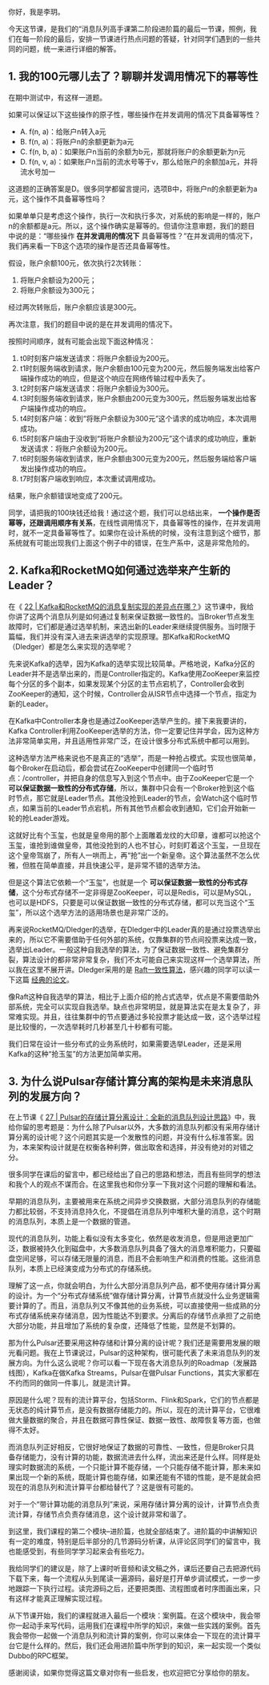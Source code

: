 你好，我是李玥。

今天这节课，是我们的“消息队列高手课第二阶段进阶篇的最后一节课，照例，我们在每一阶段的最后，安排一节课进行热点问题的答疑，针对同学们遇到的一些共同的问题，统一来进行详细的解答。

## 1\. 我的100元哪儿去了？聊聊并发调用情况下的幂等性

在期中测试中，有这样一道题。

如果可以保证以下这些操作的原子性，哪些操作在并发调用的情况下具备幂等性？

- A. f(n, a)：给账户n转入a元
- B. f(n, a)：将账户n的余额更新为a元
- C. f(n, b, a)：如果账户n当前的余额为b元，那就将账户的余额更新为n元
- D. f(n, v, a)：如果账户n当前的流水号等于v，那么给账户的余额加a元，并将流水号加一

这道题的正确答案是D。很多同学都留言提问，选项B中，将账户n的余额更新为a元，这个操作不具备幂等性吗？

如果单单只是考虑这个操作，执行一次和执行多次，对系统的影响是一样的，账户n的余额都是a元。所以，这个操作确实是幂等的。但请你注意审题，我们的题目中说的是：“哪些操作 **在并发调用的情况下** 具备幂等性？”在并发调用的情况下，我们再来看一下B这个选项的操作是否还具备幂等性。

假设，账户余额100元，依次执行2次转账：

1. 将账户余额设为200元；
2. 将账户余额设为300元；

经过两次转账后，账户余额应该是300元。

再次注意，我们的题目中说的是在并发调用的情况下。

按照时间顺序，就有可能会出现下面这种情况：

1. t0时刻客户端发送请求：将账户余额设为200元。
2. t1时刻服务端收到请求，账户余额由100元变为200元，然后服务端发出给客户端操作成功的响应，但是这个响应在网络传输过程中丢失了。
3. t2时刻客户端发送请求：将账户余额设为300元。
4. t3时刻服务端收到请求，账户余额由200元变为300元，然后服务端发出给客户端操作成功的响应。
5. t4时刻客户端：收到“将账户余额设为300元”这个请求的成功响应，本次调用成功。
6. t5时刻客户端由于没收到“将账户余额设为200元”这个请求的成功响应，重新发送请求：将账户余额设为200元。
7. t6时刻服务端收到请求，账户余额由300元变为200元，然后服务端给客户端发出操作成功的响应。
8. t7时刻客户端收到响应，本次重试调用成功。

结果，账户余额错误地变成了200元。

同学，请把我的100块钱还给我！通过这个题，我们可以总结出来， **一个操作是否幂等，还跟调用顺序有关系**，在线性调用情况下，具备幂等性的操作，在并发调用时，就不一定具备幂等性了。如果你在设计系统的时候，没有注意到这个细节，那系统就有可能出现我们上面这个例子中的错误，在生产系中，这是非常危险的。

## 2\. Kafka和RocketMQ如何通过选举来产生新的Leader？

在《 [22 \| Kafka和RocketMQ的消息复制实现的差异点在哪？](https://time.geekbang.org/column/article/136030)》这节课中，我给你讲了这两个消息队列是如何通过复制来保证数据一致性的。当Broker节点发生故障时，它们都是通过选举机制，来选出新的Leader来继续提供服务。当时限于篇幅，我们并没有深入进去来讲选举的实现原理。那Kafka和RocketMQ（Dledger）都是怎么来实现的选举呢？

先来说Kafka的选举，因为Kafka的选举实现比较简单。严格地说，Kafka分区的Leader并不是选举出来的，而是Controller指定的。Kafka使用ZooKeeper来监控每个分区的多个副本，如果发现某个分区的主节点宕机了，Controller会收到ZooKeeper的通知，这个时候，Controller会从ISR节点中选择一个节点，指定为新的Leader。

在Kafka中Controller本身也是通过ZooKeeper选举产生的。接下来我要讲的，Kafka Controller利用ZooKeeper选举的方法，你一定要记住并学会，因为这种方法非常简单实用，并且适用性非常广泛，在设计很多分布式系统中都可以用到。

这种选举方法严格来说也不是真正的“选举”，而是一种抢占模式。实现也很简单，每个Broker在启动后，都会尝试在ZooKeeper中创建同一个临时节点：/controller，并把自身的信息写入到这个节点中。由于ZooKeeper它是一个 **可以保证数据一致性的分布式存储**，所以，集群中只会有一个Broker抢到这个临时节点，那它就是Leader节点。其他没抢到Leader的节点，会Watch这个临时节点，如果当前的Leader节点宕机，所有其他节点都会收到通知，它们会开始新一轮的抢Leader游戏。

这就好比有个玉玺，也就是皇帝用的那个上面雕着龙纹的大印章，谁都可以抢这个玉玺，谁抢到谁做皇帝，其他没抢到的人也不甘心，时刻盯着这个玉玺，一旦现在这个皇帝驾崩了，所有人一哄而上，再“抢”出一个新皇帝。这个算法虽然不怎么优雅，但胜在简单直接，并且快速公平，是非常不错的选举方法。

但是这个算法它依赖一个“玉玺”，也就是一个 **可以保证数据一致性的分布式存储**，这个分布式存储不一定非得是ZooKeeper，可以是Redis，可以是MySQL，也可以是HDFS，只要是可以保证数据一致性的分布式存储，都可以充当这个“玉玺”，所以这个选举方法的适用场景也是非常广泛的。

再来说RocketMQ/Dledger的选举，在Dledger中的Leader真的是通过投票选举出来的，所以它不需要借助于任何外部的系统，仅靠集群的节点间投票来达成一致，选举出Leader。一般这种自我选举的算法，为了保证数据一致性、避免集群分裂，算法设计的都非常非常复杂，我们不太可能自己来实现这样一个选举算法，所以我在这里不展开讲。Dledger采用的是 [Raft一致性算法](https://raft.github.io)，感兴趣的同学可以读一下这篇 [经典的论文](https://raft.github.io/raft.pdf)。

像Raft这种自我选举的算法，相比于上面介绍的抢占式选举，优点是不需要借助外部系统，完全可以实现自我选举。缺点也非常明显，就是算法实在是太复杂了，非常难实现。并且，往往集群中的节点要通过多轮投票才能达成一致，这个选举过程是比较慢的，一次选举耗时几秒甚至几十秒都有可能。

我们日常在设计一些分布式的业务系统时，如果需要选举Leader，还是采用Kafka的这种“抢玉玺”的方法更加简单实用。

## 3\. 为什么说Pulsar存储计算分离的架构是未来消息队列的发展方向？

在上节课《 [27 \| Pulsar的存储计算分离设计：全新的消息队列设计思路](https://time.geekbang.org/column/article/140913)》中，我给你留的思考题是：为什么除了Pulsar以外，大多数的消息队列都没有采用存储计算分离的设计呢？这个问题其实是一个发散性的问题，并没有什么标准答案。因为，本来架构设计就是在权衡各种利弊，做出取舍和选择，并没有绝对的对错之分。

很多同学在课后的留言中，都已经给出了自己的思路和想法，而且有些同学的想法和我个人的观点不谋而合。在这里我也和你分享一下我对这个问题的理解和看法。

早期的消息队列，主要被用来在系统之间异步交换数据，大部分消息队列的存储能力都比较弱，不支持消息持久化，不提倡在消息队列中堆积大量的消息，这个时期的消息队列，本质上是一个数据的管道。

现代的消息队列，功能上看似没有太多变化，依然是收发消息，但是用途更加广泛，数据被持久化到磁盘中，大多数消息队列具备了强大的消息堆积能力，只要磁盘空间足够，可以存储无限量的消息，而且不会影响生产和消费的性能。这些消息队列，本质上已经演变成为分布式的存储系统。

理解了这一点，你就会明白，为什么大部分消息队列产品，都不使用存储计算分离的设计。为一个“分布式存储系统”做存储计算分离，计算节点就没什么业务逻辑需要计算的了。而且，消息队列又不像其他的业务系统，可以直接使用一些成熟的分布式存储系统来存储消息，因为性能达不到要求。分离后的存储节点承担了之前绝大部分功能，并且增加了系统的复杂度，还降低了性能，显然是不划算的。

那为什么Pulsar还要采用这种存储和计算分离的设计呢？我们还是需要用发展的眼光看问题。我在上节课说过，Pulsar的这种架构，很可能代表了未来消息队列的发展方向。为什么这么说呢？你可以看一下现在各大消息队列的Roadmap（发展路线图），Kafka在做Kafka Streams，Pulsar在做Pulsar Functions，其实大家都在不约而同的做同一件事儿，就是流计算。

原因是什么呢？现有的流计算平台，包括Storm、Flink和Spark，它们的节点都是无状态的纯计算节点，是没有数据存储能力的。所以，现在的流计算平台，它很难做大量数据的聚合，并且在数据可靠性保证、数据一致性、故障恢复等方面，也做得不太好。

而消息队列正好相反，它很好地保证了数据的可靠性、一致性，但是Broker只具备存储能力，没有计算的功能，数据流进去什么样，流出来还是什么样。同样是处理实时数据流的系统，一个只能计算不能存储，一个只能存储不能计算，那未来如果出现一个新的系统，既能计算也能存储，如果还能有不错的性能，是不是就会把现在的消息队列和流计算平台都给替代了？这是很有可能的。

对于一个“带计算功能的消息队列”来说，采用存储计算分离的设计，计算节点负责流计算，存储节点负责存储消息，这个设计就非常和谐了。

到这里，我们课程的第二个模块–进阶篇，也就全部结束了。进阶篇的中讲解知识有一定的难度，特别是后半部分的几节源码分析课，从评论区同学们的留言中，我也能感受到，有些同学学习起来会有些吃力。

我给同学们的建议是，除了上课时听音频和读文稿之外，课后还要自己去把源代码下载下来，每一个流程从头到尾读一遍源码，最好是打开单步调试模式，一步一步地跟踪一下执行过程。读完源码之后，还要把类图、流程图或者时序图画出来，只有这样才能真正理解实现过程。

从下节课开始，我们的课程就进入最后一个模块：案例篇。在这个模块中，我会带你一起动手来写代码，运用我们在课程中所学的知识，来做一些实践的案例。首先我会带你一起做一个消息队列和流计算的案例，你可以来体会一下现在的流计算平台它是什么样的。然后，我们还会用进阶篇中所学到的知识，来一起实现一个类似Dubbo的RPC框架。

感谢阅读，如果你觉得这篇文章对你有一些启发，也欢迎把它分享给你的朋友。